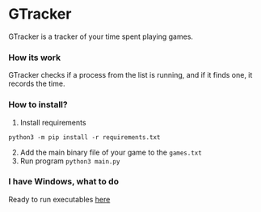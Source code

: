 # GTracker

GTracker is a tracker of your time spent playing games.

### How its work

GTracker checks if a process from the list is running, 
and if it finds one, it records the time.

### How to install?

1. Install requirements
```
python3 -m pip install -r requirements.txt
```
2. Add the main binary file of your game to the `games.txt`
3. Run program `python3 main.py`

### I have Windows, what to do
Ready to run executables [here](https://github.com/viktor02/GTracker/releases/latest)
